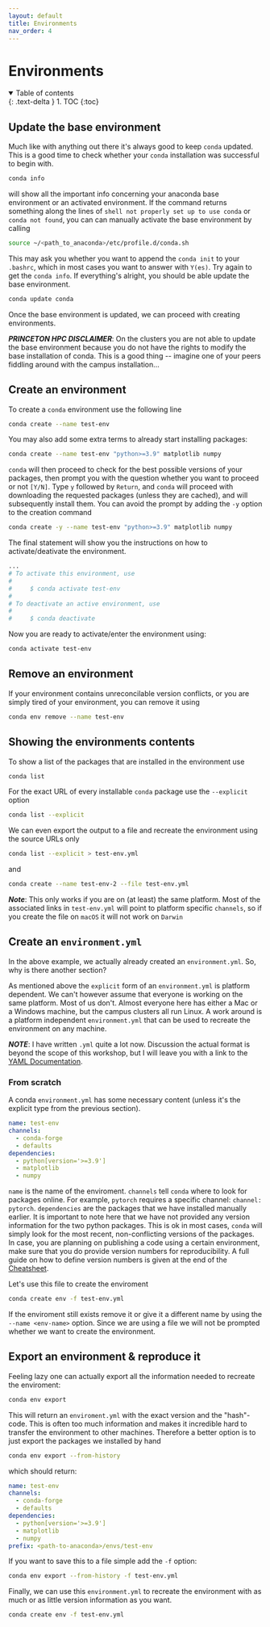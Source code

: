 ```yaml
---
layout: default
title: Environments
nav_order: 4
---
```


# Environments

<details open markdown="block">
  <summary>
    Table of contents
  </summary>
  {: .text-delta }
1. TOC
{:toc}
</details>

## Update the base environment

Much like with anything out there it's always good to keep `conda` updated. This
is a good time to check whether your `conda` installation was successful to
begin with.
```bash
conda info
```
will show all the important info concerning your anaconda base environment or an
activated environment. If the command returns something along the lines of
`shell not properly set up to use conda` or `conda not found`, you can can
manually activate the base environment by calling
```bash
source ~/<path_to_anaconda>/etc/profile.d/conda.sh
```
This may ask you whether you want to append the `conda init` to your `.bashrc`,
which in most cases you want to answer with `Y(es)`. Try again to get the `conda
info`.  If everything's alright, you should be able update the base environment.
```bash
conda update conda
```
Once the base environment is updated, we can proceed with creating environments.

***PRINCETON HPC DISCLAIMER***: On the clusters you are not able to update the
base environment because you do not have the rights to modify the base
installation of conda. This is a good thing -- imagine one of your peers
fiddling around with the campus installation...

## Create an environment

To create a `conda` environment use the following line

```bash
conda create --name test-env
```

You may also add some extra terms to already start installing packages:

```bash
conda create --name test-env "python>=3.9" matplotlib numpy
```

`conda` will then proceed to check for the best possible versions of your
packages, then prompt you with the question whether you want to proceed or not
`[Y/N]`. Type `y` followed by `Return`, and `conda` will proceed with
downloading the requested packages (unless they are cached), and will
subsequently install them. You can avoid the prompt by adding the `-y` option to
the creation command
```bash
conda create -y --name test-env "python>=3.9" matplotlib numpy
```
The final statement will show you the instructions on how to activate/deativate
the environment.
```bash
...
# To activate this environment, use
#
#     $ conda activate test-env
#
# To deactivate an active environment, use
#
#     $ conda deactivate
```
Now you are ready to activate/enter the environment using:
```bash
conda activate test-env
```

## Remove an environment

If your environment contains unreconcilable version conflicts, or you are simply
tired of your environment, you can remove it using
```bash
conda env remove --name test-env
```

## Showing the environments contents

To show a list of the packages that are installed in the environment use
```bash
conda list 
```

For the exact URL of every installable `conda` package use the `--explicit`
option
```bash
conda list --explicit
```

We can even export the output to a file and recreate the environment using the
source URLs only
```bash
conda list --explicit > test-env.yml
```
and 
```bash
conda create --name test-env-2 --file test-env.yml
```
***Note***: This only works if you are on (at least) the same platform. Most of
the associated links in `test-env.yml` will point to platform specific
`channels`, so if you create the file on `macOS` it will not work on `Darwin`

## Create an `environment.yml`

In the above example, we actually already created an `environment.yml`. So,
why is there another section? 

As mentioned above the `explicit` form of an `environment.yml` is platform
dependent. We can't however assume that everyone is working on the same
platform. Most of us don't. Almost everyone here has either a Mac or a Windows
machine, but the campus clusters all run Linux. A work around is a platform
independent `environment.yml` that can be used to recreate the environment on
any machine.

***NOTE***: I have written `.yml` quite a lot now. Discussion the actual format
is beyond the scope of this workshop, but I will leave you with a link to the
[YAML Documentation](https://yaml.org).

### From scratch

A conda `environment.yml` has some necessary content (unless it's the explicit
type from the previous section).
```yaml
name: test-env
channels:
  - conda-forge
  - defaults
dependencies:
  - python[version='>=3.9']
  - matplotlib
  - numpy
```
`name` is the name of the enviroment. `channels` tell `conda` where to look for
packages online. For example, `pytorch` requires a specific channel: `channel:
pytorch`. `dependencies` are the packages that we have installed manually
earlier. It is important to note here that we have not provided any version
information for the two python packages. This is ok in most cases, `conda` will
simply look for the most recent, non-conflicting versions of the packages. In
case, you are planning on publishing a code using a certain environment, make
sure that you do provide version numbers for reproducibility. A full guide on
how to define version numbers is given at the end of the
[Cheatsheet](cheatsheet.md).

Let's use this file to create the enviroment
```bash
conda create env -f test-env.yml
```
If the enviroment still exists remove it or give it a different name by using
the `--name <env-name>` option. Since we are using a file we will not be
prompted whether we want to create the environment.


## Export an environment & reproduce it

Feeling lazy one can actually export all the information needed to recreate the 
enviroment:
```bash
conda env export
```
This will return an `enviroment.yml` with the exact version and the "hash"-code.
This is often too much information and makes it incredible hard to transfer the
environment to other machines. Therefore a better option is to just export the
packages we installed by hand
```bash
conda env export --from-history 
```
which should return:
```yaml
name: test-env
channels:
  - conda-forge
  - defaults
dependencies:
  - python[version='>=3.9']
  - matplotlib
  - numpy
prefix: <path-to-anaconda>/envs/test-env
```
If you want to save this to a file simple add the `-f` option:
```bash
conda env export --from-history -f test-env.yml
```
Finally, we can use this `environment.yml` to recreate the environment with as
much or as little version information as you want.
```bash
conda create env -f test-env.yml
```





